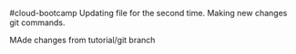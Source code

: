 #cloud-bootcamp
Updating file for the second time.
Making new changes git commands.

MAde changes from tutorial/git branch